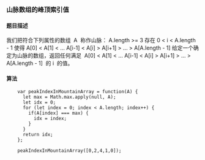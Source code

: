 ### 山脉数组的峰顶索引值

#### 题目描述

我们把符合下列属性的数组  A  称作山脉： A.length >= 3 存在 0 < i < A.length - 1 使得 A[0] < A[1] <
... A[i-1] < A[i] > A[i+1] > ... > A[A.length - 1] 给定一个确定为山脉的数组，返回任何满足  A[0] <
A[1] < ... A[i-1] < A[i] > A[i+1] > ... > A[A.length - 1]  的 i  的值。

#### 算法

```
    var peakIndexInMountainArray = function(A) {
      let max = Math.max.apply(null, A);
      let idx = 0;
      for (let index = 0; index < A.length; index++) {
        if(A[index] === max) {
          idx = index;
        }
      }
      return idx;
    };

    peakIndexInMountainArray([0,2,4,1,0]);

```
